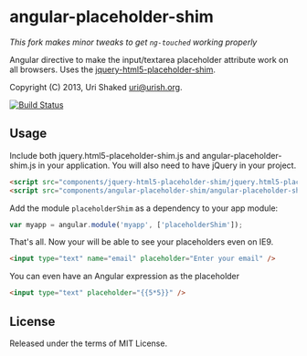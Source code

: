 angular-placeholder-shim
===============

*This fork makes minor tweaks to get `ng-touched` working properly*

Angular directive to make the input/textarea placeholder attribute work on all browsers.
Uses the [jquery-html5-placeholder-shim](https://github.com/parndt/jquery-html5-placeholder-shim).

Copyright (C) 2013, Uri Shaked <uri@urish.org>.

[![Build Status](https://travis-ci.org/urish/angular-placeholder-shim.png?branch=master)](https://travis-ci.org/urish/angular-placeholder-shim)

Usage
-----
Include both jquery.html5-placeholder-shim.js and angular-placeholder-shim.js in your application. You will also
need to have jQuery in your project.

```html
<script src="components/jquery-html5-placeholder-shim/jquery.html5-placeholder-shim.js"></script>
<script src="components/angular-placeholder-shim/angular-placeholder-shim.js"></script>
```

Add the module `placeholderShim` as a dependency to your app module:

```js
var myapp = angular.module('myapp', ['placeholderShim']);
```

That's all. Now your will be able to see your placeholders even on IE9.
```html
<input type="text" name="email" placeholder="Enter your email" />
```

You can even have an Angular expression as the placeholder
```html
<input type="text" placeholder="{{5*5}}" />
```

License
----

Released under the terms of MIT License.
